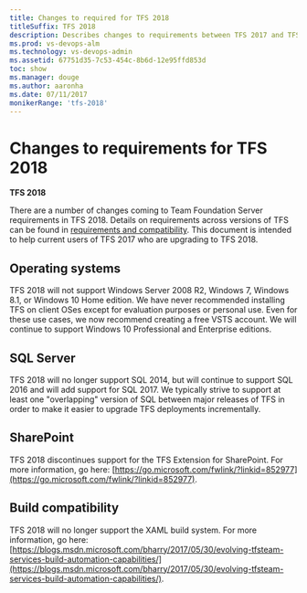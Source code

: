 ```yaml
---
title: Changes to required for TFS 2018
titleSuffix: TFS 2018
description: Describes changes to requirements between TFS 2017 and TFS 2018 RC1 that impact Setup, Upgrade, and Administration
ms.prod: vs-devops-alm
ms.technology: vs-devops-admin
ms.assetid: 67751d35-7c53-454c-8b6d-12e95ffd853d
toc: show
ms.manager: douge
ms.author: aaronha
ms.date: 07/11/2017
monikerRange: 'tfs-2018'
---
```




# Changes to requirements for TFS 2018

**TFS 2018**

There are a number of changes coming to Team Foundation Server
requirements in TFS 2018. Details on requirements across versions 
of TFS can be found in 
[requirements and compatibility](requirements.md). This document
is intended to help current users of TFS 2017 who are upgrading
to TFS 2018.

## Operating systems

TFS 2018 will not support Windows Server 2008 R2, Windows 7, Windows 8.1, or 
Windows 10 Home edition. We have never recommended installing TFS on client 
OSes except for evaluation purposes or personal use. Even for these use cases,
we now recommend creating a free VSTS account. We will
continue to support Windows 10 Professional and Enterprise editions.

## SQL Server

TFS 2018 will no longer support SQL 2014, but will continue to support SQL 2016
and will add support for SQL 2017. We typically strive to support at least one 
"overlapping" version of SQL between major releases of TFS in order to make it 
easier to upgrade TFS deployments incrementally. 

## SharePoint

TFS 2018 discontinues support for the TFS Extension for SharePoint. 
For more information, go here: 
[https://go.microsoft.com/fwlink/?linkid=852977](https://go.microsoft.com/fwlink/?linkid=852977).

## Build compatibility

TFS 2018 will no longer support the XAML build system. 
For more information, go here:
[https://blogs.msdn.microsoft.com/bharry/2017/05/30/evolving-tfsteam-services-build-automation-capabilities/](https://blogs.msdn.microsoft.com/bharry/2017/05/30/evolving-tfsteam-services-build-automation-capabilities/).
